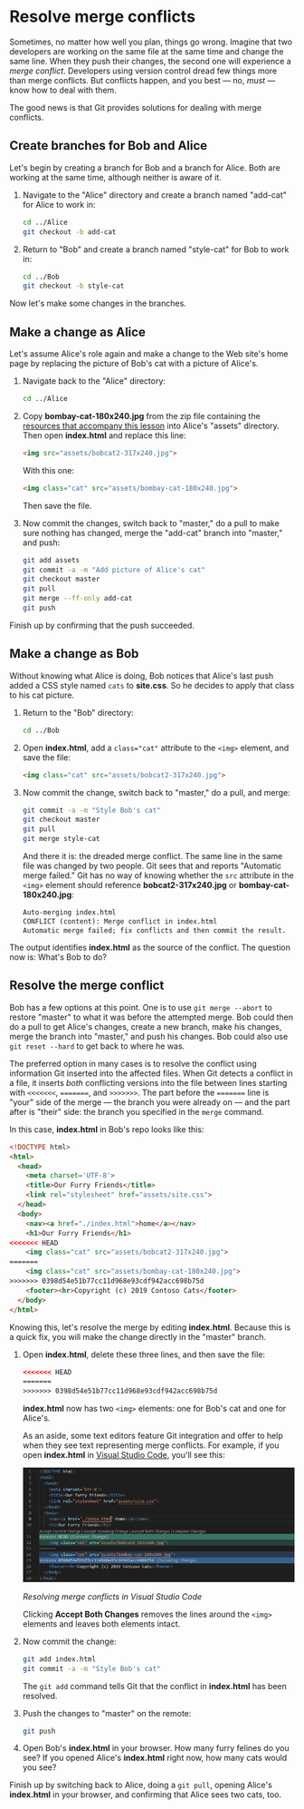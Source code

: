 # Resolve merge conflicts

Sometimes, no matter how well you plan, things go wrong. Imagine that two developers are working on the same file at the same time and change the same line. When they push their changes, the second one will experience a *merge conflict*. Developers using version control dread few things more than merge conflicts. But conflicts happen, and you best — no, *must* — know how to deal with them.

The good news is that Git provides solutions for dealing with merge conflicts.

## Create branches for Bob and Alice

Let's begin by creating a branch for Bob and a branch for Alice. Both are working at the same time, although neither is aware of it.

1. Navigate to the "Alice" directory and create a branch named "add-cat" for Alice to work in:

	```bash
	cd ../Alice
	git checkout -b add-cat
	```

1. Return to "Bob" and create a branch named "style-cat" for Bob to work in:

	```bash
	cd ../Bob
	git checkout -b style-cat
	```

Now let's make some changes in the branches.

## Make a change as Alice

Let's assume Alice's role again and make a change to the Web site's home page by replacing the picture of Bob's cat with a picture of Alice's.

1. Navigate back to the "Alice" directory:

	```bash
	cd ../Alice
	```

1. Copy **bombay-cat-180x240.jpg** from the zip file containing the [resources that accompany this lesson](https://topcs.blob.core.windows.net/public/git-resources.zip) into Alice's "assets" directory. Then open **index.html** and replace this line:

	```html
	<img src="assets/bobcat2-317x240.jpg">
	```

	With this one:

	```html
	<img class="cat" src="assets/bombay-cat-180x240.jpg">
	```

	Then save the file.

1. Now commit the changes, switch back to "master," do a pull to make sure nothing has changed, merge the "add-cat" branch into "master," and push:

	```bash
	git add assets
	git commit -a -m "Add picture of Alice's cat"
	git checkout master
	git pull
	git merge --ff-only add-cat
	git push
	```

Finish up by confirming that the push succeeded.

## Make a change as Bob

Without knowing what Alice is doing, Bob notices that Alice's last push added a CSS style named `cats` to **site.css**. So he decides to apply that class to his cat picture.

1. Return to the "Bob" directory:

	```bash
	cd ../Bob
	```

1. Open **index.html**, add a `class="cat"` attribute to the `<img>` element, and save the file:

	```html
	<img class="cat" src="assets/bobcat2-317x240.jpg">
	```

1. Now commit the change, switch back to "master," do a pull, and merge:

	```bash
	git commit -a -m "Style Bob's cat"
	git checkout master
	git pull
	git merge style-cat
	```

	And there it is: the dreaded merge conflict. The same line in the same file was changed by two people. Git sees that and reports "Automatic merge failed." Git has no way of knowing whether the `src` attribute in the `<img>` element should reference **bobcat2-317x240.jpg** or **bombay-cat-180x240.jpg**:

	```
	Auto-merging index.html
	CONFLICT (content): Merge conflict in index.html
	Automatic merge failed; fix conflicts and then commit the result.
	```

The output identifies **index.html** as the source of the conflict. The question now is: What's Bob to do?

## Resolve the merge conflict

Bob has a few options at this point. One is to use `git merge --abort` to restore "master" to what it was before the attempted merge. Bob could then do a pull to get Alice's changes, create a new branch, make his changes, merge the branch into "master," and push his changes. Bob could also use `git reset --hard` to get back to where he was.

The preferred option in many cases is to resolve the conflict using information Git inserted into the affected files. When Git detects a conflict in a file, it inserts *both* conflicting versions into the file between lines starting with `<<<<<<<`, `=======`, and `>>>>>>>`.  The part before the `=======` line is "your" side of the merge — the branch you were already on — and the part after is "their" side: the branch you specified in the `merge` command.

In this case, **index.html** in Bob's repo looks like this:

```html
<!DOCTYPE html>
<html>
  <head>
    <meta charset='UTF-8'>
    <title>Our Furry Friends</title>
    <link rel="stylesheet" href="assets/site.css">
  </head>
  <body>
    <nav><a href="./index.html">home</a></nav>
    <h1>Our Furry Friends</h1>
<<<<<<< HEAD
    <img class="cat" src="assets/bobcat2-317x240.jpg">
=======
    <img class="cat" src="assets/bombay-cat-180x240.jpg">
>>>>>>> 0398d54e51b77cc11d968e93cdf942acc698b75d
    <footer><hr>Copyright (c) 2019 Contoso Cats</footer>
  </body>
</html>
```

Knowing this, let's resolve the merge by editing **index.html**. Because this is a quick fix, you will make the change directly in the "master" branch.

1. Open **index.html**, delete these three lines, and then save the file:

	```html
	<<<<<<< HEAD
	=======
	>>>>>>> 0398d54e51b77cc11d968e93cdf942acc698b75d
	```

	**index.html** now has two `<img>` elements: one for Bob's cat and one for Alice's.

	As an aside, some text editors feature Git integration and offer to help when they see text representing merge conflicts. For example, if you open **index.html** in [Visual Studio Code](https://code.visualstudio.com/), you'll see this:

	![Resolving merge conflicts in Visual Studio Code](media/resolve-conflict.png)

	_Resolving merge conflicts in Visual Studio Code_

	Clicking **Accept Both Changes** removes the lines around the `<img>` elements and leaves both elements intact.

1. Now commit the change:

	```bash
	git add index.html
	git commit -a -m "Style Bob's cat"
	```

	The `git add` command tells Git that the conflict in **index.html** has been resolved.

1. Push the changes to "master" on the remote:

	```bash
	git push
	```

1. Open Bob's **index.html** in your browser. How many furry felines do you see? If you opened Alice's **index.html** right now, how many cats would you see?

Finish up by switching back to Alice, doing a `git pull`, opening Alice's **index.html** in your browser, and confirming that Alice sees two cats, too.